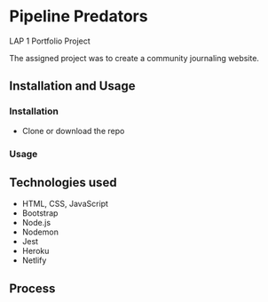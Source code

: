 # Pipeline Predators
LAP 1 Portfolio Project

The assigned project was to create a community journaling website. 

## Installation and Usage

### Installation

- Clone or download the repo 

### Usage



## Technologies used

- HTML, CSS, JavaScript
- Bootstrap 
- Node.js
- Nodemon
- Jest
- Heroku 
- Netlify

## Process

